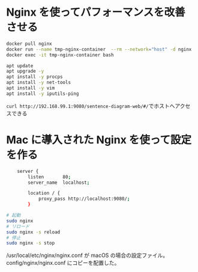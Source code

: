 # Nginx を使ってパフォーマンスを改善させる

```bash
docker pull nginx
docker run --name tmp-nginx-container  --rm --network="host" -d nginx
docker exec -it tmp-nginx-container bash
```

```bash
apt update
apt upgrade -y
apt install -y procps
apt install -y net-tools
apt install -y vim
apt install -y iputils-ping
```

`curl http://192.168.99.1:9080/sentence-diagram-web/#/`でホストへアクセスできる

# Mac に導入された Nginx を使って設定を作る

```bash
    server {
        listen       80;
        server_name  localhost;

        location / {
            proxy_pass http://localhost:9080/;
        }
```

```bash
# 起動
sudo nginx
# リロード
sudo nginx -s reload
# 停止
sudo nginx -s stop
```

/usr/local/etc/nginx/nginx.conf が macOS の場合の設定ファイル。config/nginx/nginx.conf にコピーを配置した。
